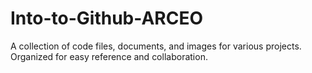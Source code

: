 # Into-to-Github-ARCEO
A collection of code files, documents, and images for various projects. Organized for easy reference and collaboration.
